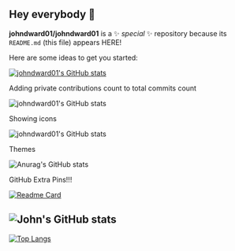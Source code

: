 ## Hey everybody 👋

**johndward01/johndward01** is a ✨ _special_ ✨ repository because its `README.md` (this file) appears HERE!

Here are some ideas to get you started:

[![johndward01's GitHub stats](https://github-readme-stats.vercel.app/api?username=johndward01)](https://github.com/johndward01/github-readme-stats)

Adding private contributions count to total commits count

![johndward01's GitHub stats](https://github-readme-stats.vercel.app/api?username=johndward01&count_private=true)

Showing icons

![johndward01's GitHub stats](https://github-readme-stats.vercel.app/api?username=johndward01&show_icons=true)

Themes

![Anurag's GitHub stats](https://github-readme-stats.vercel.app/api?username=johndward01&show_icons=true&theme=react)

GitHub Extra Pins!!!

[![Readme Card](https://github-readme-stats.vercel.app/api/pin/?username=johndward01&repo=github-readme-stats)](https://github.com/johndward01/github-readme-stats)





![John's GitHub stats](https://github-readme-stats.vercel.app/api?username=johndward01&show_icons=true&theme=react)
------------------------------------------------------------------------------------------------------
[![Top Langs](https://github-readme-stats.vercel.app/api/top-langs/?username=johndward01&layout=compactshow_icons=true&theme=react)](https://github.com/johndward01/github-readme-stats)
